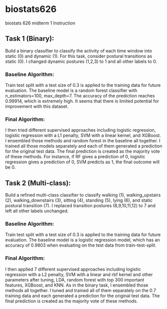 # biostats626
biostats 626 midterm 1 Instruction

## Task 1 (Binary):
Build a binary classifier to classify the activity of each time window into static (0) and dynamic (1). For this task, consider postural transitions as static (0). I changed dynamic postures (1,2,3) to 1 and all other labels to 0.

### Baseline Algorithm: 
Train test split with a test size of 0.3 is applied to the training data for future evaluation. The baseline model is a random forest classifier with n_estimators=100, max_depth=7. The accuracy of the prediction reaches 0.99914, which is extremely high. It seems that there is limited potential for improvement with this dataset.

### Final Algorithm:
I then tried different supervised approaches including logistic regression, logistic regression with a L1 penalty, SVM with a linear kernel, and XGBoost. I ensembled those methods and random forest in the baseline all together. I trained all those models separately and each of them generated a prediction for the original test data. The final prediction is created as the majority vote of these methods. For instance, if RF gives a prediction of 0, logistic regression gives a prediction of 0, SVM predicts as 1, the final outcome will be 0. 


## Task 2 (Multi-class):
Build a refined multi-class classifier to classify walking (1), walking_upstairs (2), walking_downstairs (3), sitting (4), standing (5), lying (6), and static postural transition (7). I replaced transition postures (8,9,10,11,12) to 7 and left all other labels unchanged. 

### Baseline Algorithm:
Train test split with a test size of 0.3 is applied to the training data for future evaluation. The baseline model is a logistic regression model, which has an accuracy of 0.9803 when evaluating on the test data from train-test-split.

### Final Algorithm:
I then applied 7 different supervised approaches including logistic regression with a L2 penalty, SVM with a linear and rbf kernel and other parameters after tuning, LDA, random forest with top 300 important features, XGBoost, and KNN. As in the binary task, I ensembled those methods all together. I tuned and trained all of them separately on the 0.7 training data and each generated a prediction for the original test data. The final prediction is created as the majority vote of these methods.



